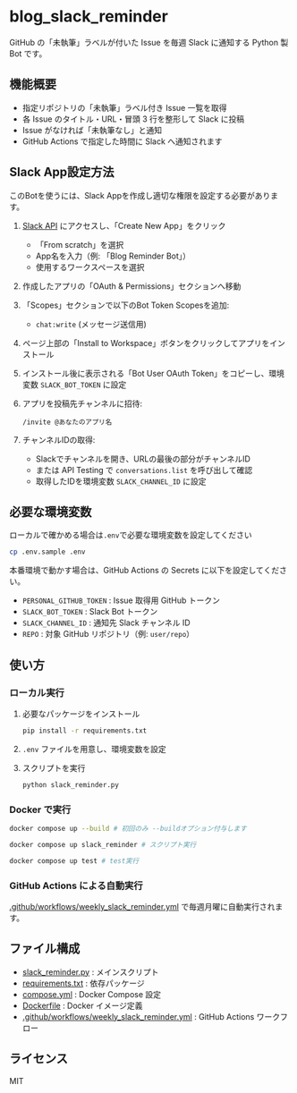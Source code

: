 # blog_slack_reminder

GitHub の「未執筆」ラベルが付いた Issue を毎週 Slack に通知する Python 製 Bot です。

## 機能概要

- 指定リポジトリの「未執筆」ラベル付き Issue 一覧を取得
- 各 Issue のタイトル・URL・冒頭 3 行を整形して Slack に投稿
- Issue がなければ「未執筆なし」と通知
- GitHub Actions で指定した時間に Slack へ通知されます

## Slack App設定方法

このBotを使うには、Slack Appを作成し適切な権限を設定する必要があります。

1. [Slack API](https://api.slack.com/apps) にアクセスし、「Create New App」をクリック
   - 「From scratch」を選択
   - App名を入力（例: 「Blog Reminder Bot」）
   - 使用するワークスペースを選択

2. 作成したアプリの「OAuth & Permissions」セクションへ移動

3. 「Scopes」セクションで以下のBot Token Scopesを追加:
   - `chat:write` (メッセージ送信用)

4. ページ上部の「Install to Workspace」ボタンをクリックしてアプリをインストール

5. インストール後に表示される「Bot User OAuth Token」をコピーし、環境変数 `SLACK_BOT_TOKEN` に設定

6. アプリを投稿先チャンネルに招待:
   ```
   /invite @あなたのアプリ名
   ```

7. チャンネルIDの取得:
   - Slackでチャンネルを開き、URLの最後の部分がチャンネルID
   - または API Testing で `conversations.list` を呼び出して確認
   - 取得したIDを環境変数 `SLACK_CHANNEL_ID` に設定

## 必要な環境変数

ローカルで確かめる場合は`.env`で必要な環境変数を設定してください

```sh
cp .env.sample .env
```

本番環境で動かす場合は、GitHub Actions の Secrets に以下を設定してください。

- `PERSONAL_GITHUB_TOKEN` : Issue 取得用 GitHub トークン
- `SLACK_BOT_TOKEN` : Slack Bot トークン
- `SLACK_CHANNEL_ID` : 通知先 Slack チャンネル ID
- `REPO` : 対象 GitHub リポジトリ（例: `user/repo`）

## 使い方

### ローカル実行

1. 必要なパッケージをインストール

   ```sh
   pip install -r requirements.txt
   ```

2. `.env` ファイルを用意し、環境変数を設定

3. スクリプトを実行

   ```sh
   python slack_reminder.py
   ```

### Docker で実行

```sh
docker compose up --build # 初回のみ --buildオプション付与します

docker compose up slack_reminder # スクリプト実行

docker compose up test # test実行
```

### GitHub Actions による自動実行

[.github/workflows/weekly_slack_reminder.yml](.github/workflows/weekly_slack_reminder.yml) で毎週月曜に自動実行されます。

## ファイル構成

- [slack_reminder.py](slack_reminder.py) : メインスクリプト
- [requirements.txt](requirements.txt) : 依存パッケージ
- [compose.yml](compose.yml) : Docker Compose 設定
- [Dockerfile](Dockerfile) : Docker イメージ定義
- [.github/workflows/weekly_slack_reminder.yml](.github/workflows/weekly_slack_reminder.yml) : GitHub Actions ワークフロー

## ライセンス

MIT
